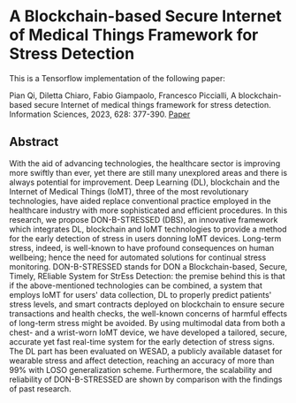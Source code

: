# A Blockchain-based Secure Internet of Medical Things Framework for Stress Detection
This is a Tensorflow implementation of the following paper:

Pian Qi, Diletta Chiaro, Fabio Giampaolo, Francesco Piccialli, A blockchain-based secure Internet of medical things framework for stress detection. Information Sciences, 2023, 628: 377-390. [Paper](https://www.sciencedirect.com/science/article/pii/S0020025523001354)



## Abstract
With the aid of advancing technologies, the healthcare sector is improving more swiftly than ever, yet there are still many unexplored areas and there is always potential for improvement. Deep Learning (DL), blockchain and the Internet of Medical Things (IoMT), three of the most revolutionary technologies, have aided replace conventional practice employed in the healthcare industry with more sophisticated and efficient procedures. In this research, we propose DON-B-STRESSED (DBS), an innovative framework which integrates DL, blockchain and IoMT technologies to provide a method for the early detection of stress in users donning IoMT devices. Long-term stress, indeed, is well-known to have profound consequences on human wellbeing; hence the need for automated solutions for continual stress monitoring. DON-B-STRESSED stands for DON a Blockchain-based, Secure, Timely, REliable System for StrEss Detection: the premise behind this is that if the above-mentioned technologies can be combined, a system that employs IoMT for users' data collection, DL to properly predict patients' stress levels, and smart contracts deployed on blockchain to ensure secure transactions and health checks, the well-known concerns of harmful effects of long-term stress might be avoided. By using multimodal data from both a chest- and a wrist-worn IoMT device, we have developed a tailored, secure, accurate yet fast real-time system for the early detection of stress signs. The DL part has been evaluated on WESAD, a publicly available dataset for wearable stress and affect detection, reaching an accuracy of more than 99% with LOSO generalization scheme. Furthermore, the scalability and reliability of DON-B-STRESSED are shown by comparison with the findings of past research.
